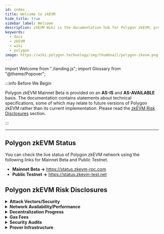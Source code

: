 ```yaml
---
id: index
title: Welcome to zkEVM
hide_title: true
sidebar_label: Welcome
description: zkEVM Wiki is the documentation hub for Polygon zkEVM, providing extensive documentation, community resources, and guides for building on zkEVM.
keywords:
  - docs
  - zkEVM
  - wiki
  - polygon
image: https://wiki.polygon.technology/img/thumbnail/polygon-zkevm.png
---
```


import Welcome from "./landing.js";
import Glossary from "@theme/Popover";

:::info Before We Begin

Polygon zkEVM Mainnet Beta is provided on an **AS-IS** and **AS-AVAILABLE** basis. The documentation contains statements about technical specifications, some of which may relate to future versions of Polygon zkEVM rather than its current implementation. Please read the [<ins>zkEVM Risk Disclosures</ins>](#polygon-zkevm-risk-disclosures) section.

:::



<Welcome/>

---

## Polygon zkEVM Status

You can check the live status of Polygon zkEVM network using the following links for Mainnet Beta and Public Testnet.

- **Mainnet Beta &rarr;** https://status.zkevm-rpc.com
- **Public Testnet &rarr;** https://status.zkevm-test.net

## Polygon zkEVM Risk Disclosures

<details>
<summary><b>Attack Vectors/Security</b></summary>

- This is a **Mainnet Beta** and **not a Mainnet release of Polygon zkEVM**, [<ins>security audits</ins>](https://polygon.technology/blog/polygon-zkevm-results-of-hexens-security-audit) and assessments are ongoing. Your data and crypto-assets may be at risk as a result of bugs or otherwise.

- **Polygon zkEVM technology is novel**. As such, there may be unanticipated issues and risks associated with your use of the technology. For example, there may be errors that result in losing data or crypto-assets.

- **Cross-blockchain bridging may be subject to cyberattacks and exploits** including, without limitation, hacks that exploit a vulnerability in the software, hardware, systems or equipment associated with any bridge component, smart contracts, and related systems.

</details>

<details>
<summary><b>Network Availability/Performance</b></summary>

As this is a Mainnet Beta, Polygon zkEVM may be slow or unavailable from time to time without notice, which could result in unexpected loss of use or data or crypto-assets. Before engaging in high value transactions, be mindful that there may be time delays before transactions are finalized.

</details>

<details>
<summary><b>Decentralization Progress</b></summary>

Polygon Labs is in the process of further decentralizing Polygon zkEVM. This refers to the process of gradually increasing decentralization of the system over time.

- The Mainnet Beta will have some centralized features, such as the Sequencer and Aggregator (Prover), that Polygon Labs currently maintains in an effort to provide greater security at this time. **The Sequencer has the ability to delay the inclusion of a transaction and otherwise reorder transactions**.

- Security of Polygon zkEVM Mainnet Beta is a continuous process. This process includes responding to security concerns, which depends on the Security Council. **The Security Council consists of 8 individuals who are empowered to upgrade Polygon zkEVM Mainnet Beta** without a timelock to respond to urgent security issues. If members of the Council behave maliciously or collude, then the integrity of the system may be compromised including network upgrades that may result in loss of crypto-assets.

- As the Sequencer and Aggregator are centralized for Mainnet Beta, there are risks for potential network downtime and outages, including those that are outside the control of Polygon Labs.

- During the initial phase of the Mainnet Beta release, users will not be able to force transactions on Layer 1.

</details>

<details>
<summary><b>Gas Fees</b></summary>

If the gas fees associated with a proposed transaction are too low, it is possible that such transaction will not be sequenced and that those fees may be lost.

</details>

<details>
<summary><b>Security Audits</b></summary>

- Polygon Labs’ implementation of Polygon zkEVM has been carefully constructed, was audited by several internal and external parties, and is continuously being reviewed and tested against engineering best practices. It is, however, unlikely that all potential bugs or vulnerabilities were identified through these audits and thus there may be undiscovered vulnerabilities that may put user funds at risk. Users should consider this risk when deciding how much value to place onto the Polygon zkEVM Mainnet Beta. To see the audit reports, see [<ins>here</ins>](https://github.com/0xPolygonHermez/zkevm-rom/blob/main/audits/Hexens_Polygon_zkEVM_PUBLIC_27.02.23.pdf).

- There is a robust bug bounty program for Polygon zkEVM to help encourage the community to find critical bugs in the codebase. Head over to the [<ins>Polygon zkEVM Bug Bounty page on Immunefi</ins>](https://immunefi.com/bounty/polygonzkevm/).

</details>

<details>
<summary><b>Prover Infrastructure</b></summary>

- Currently the Polygon zkEVM zkProver does not run on ARM-powered Macs. For Windows users, using WSL/WSL2 is not recommended. Apple M1 chips are not supported for now, since some optimizations on the zkProver require specific Intel instructions. This means some non-M1 computers won't work regardless of the OS, for example: AMD.

- In the event you are deploying a full node of Polygon zkEVM Mainnet Beta, be mindful that the network data is stored inside of each docker container. This means once you remove the container that network data will be lost and you will be required to resync the network data.

</details>